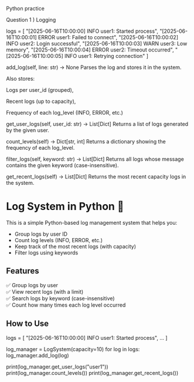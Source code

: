 Python  practice  

Question 1 ) Logging  

logs = [
    "[2025-06-16T10:00:00] INFO user1: Started process",
    "[2025-06-16T10:00:01] ERROR user1: Failed to connect",
    "[2025-06-16T10:00:02] INFO user2: Login successful",
    "[2025-06-16T10:00:03] WARN user3: Low memory",
    "[2025-06-16T10:00:04] ERROR user2: Timeout occurred",
    "[2025-06-16T10:00:05] INFO user1: Retrying connection"
]



add_log(self, line: str) -> None
Parses the log and stores it in the system.


Also stores:


Logs per user_id (grouped),


Recent logs (up to capacity),


Frequency of each log_level (INFO, ERROR, etc.)


get_user_logs(self, user_id: str) -> List[Dict]
Returns a list of logs generated by the given user.


count_levels(self) -> Dict[str, int]
Returns a dictionary showing the frequency of each log_level.


filter_logs(self, keyword: str) -> List[Dict]
Returns all logs whose message contains the given keyword (case-insensitive).


get_recent_logs(self) -> List[Dict]
Returns the most recent capacity logs in the system.



# Log System in Python 🐍

This is a simple Python-based log management system that helps you:

- Group logs by user ID
- Count log levels (INFO, ERROR, etc.)
- Keep track of the most recent logs (with capacity)
- Filter logs using keywords

## Features

✅ Group logs by user  
✅ View recent logs (with a limit)  
✅ Search logs by keyword (case-insensitive)  
✅ Count how many times each log level occurred  

## How to Use


logs = [
    "[2025-06-16T10:00:00] INFO user1: Started process",
    ...
]

log_manager = LogSystem(capacity=10)
for log in logs:
    log_manager.add_log(log)

print(log_manager.get_user_logs("user1"))
print(log_manager.count_levels())
print(log_manager.get_recent_logs())
